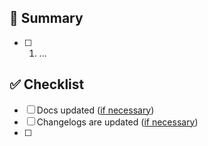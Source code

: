 ## 📝 Summary

<!-- Add your list of changes, make it a list to improve the PR reviewers' experience. Ie:
- [ ] 1. Remove duplicate filter table
- [ ] 2. Reenabled filtering on new ExperimentRunsTableClient component, reapplied filtering changes
- [ ] 3. Added only search and filter when enter is pressed or apply filter is pressed
- [ ] 4. Error message for applying incomplete filters
- [ ] 5. Deletion should now work again for table
- [ ] 6. Comparison should now work again for table
-->
- [ ] 1. ...

## ✅ Checklist

- [ ] Docs updated ([if necessary](https://github.com/JudgmentLabs/docs))
- [ ] Changelogs are updated ([if necessary](https://github.com/JudgmentLabs/docs/tree/main/content/docs/changelog/(weekly)))
- [ ] 
